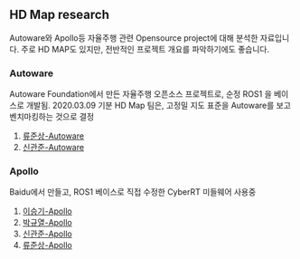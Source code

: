 HD Map research
---

Autoware와 Apollo등 자율주행 관련 Opensource project에 대해 분석한 자료입니다.
주로 HD MAP도 있지만, 전반적인 프로젝트 개요를 파악하기에도 좋습니다.


### Autoware
Autoware Foundation에서 만든 자율주행 오픈소스 프로젝트로, 순정 ROS1 을 베이스로 개발됨.
2020.03.09 기분 HD Map 팀은, 고정밀 지도 표준을 Autoware를 보고 벤치마킹하는 것으로 결정

1. [류준상-Autoware](https://trello-attachments.s3.amazonaws.com/5e32932d6bfd332efa355270/5e5d06ee5c4a676a8d16ed0d/0ace68239d1b606f142d2a1c9a5398cf/200309_%EC%9C%84%EC%B9%98%EC%B8%A1%EC%9C%84%EC%8A%A4%ED%84%B0%EB%94%94_%EB%A5%98%EC%A4%80%EC%83%81.pdf)
2. [신관준-Autoware](https://trello-attachments.s3.amazonaws.com/5e32932d6bfd332efa355270/5e5d06ee5c4a676a8d16ed0d/22942e7df1fa72942f1b596da73d5d28/HDMAP%ED%8C%80-Autoware%EB%B6%84%EC%84%9D.pdf)


### Apollo
Baidu에서 만들고, ROS1 베이스로 직접 수정한 CyberRT 미들웨어 사용중
1. [이승기-Apollo](https://trello-attachments.s3.amazonaws.com/5e32932d6bfd332efa355270/5e5d06df08a971638070804b/cd063cb78a847c7438ba8f8012d9dd17/HD_map.pdf)
2. [박규열-Apollo](https://trello-attachments.s3.amazonaws.com/5e32932d6bfd332efa355270/5e5d06df08a971638070804b/3483cc34d13ae11a5a1ef2e7078c355e/Apollo_%EC%8A%A4%ED%84%B0%EB%94%94_%EB%B0%95%EA%B7%9C%EC%97%B4.pdf)
3. [신관준-Apollo](https://trello-attachments.s3.amazonaws.com/5e32932d6bfd332efa355270/5e5d06df08a971638070804b/55efe0f49d1ea186684b9f46632dbc41/HDMAP%ED%8C%80-Apollo%EB%B6%84%EC%84%9D.pdf)
4. [류준상-Apollo](https://dgistackr-my.sharepoint.com/:b:/g/personal/js52065_dgist_ac_kr/EfT49RV5CsRKjbkCfQeqMDIBGeEunr4MXuvkxgQCwPScOA?e=s9S1Vx)
